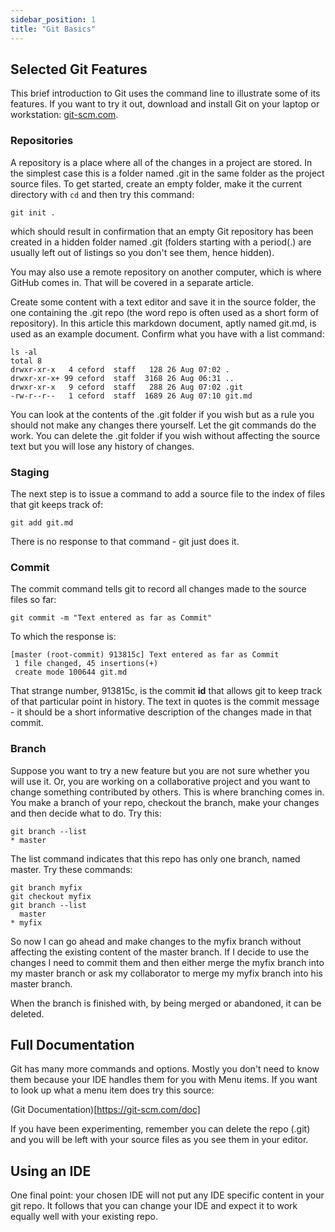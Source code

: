 ```yaml
---
sidebar_position: 1
title: "Git Basics"
---
```


## Selected Git Features

This brief introduction to Git uses the command line to illustrate some of its features. If you want to try it out, download and install Git on your laptop or workstation: [git-scm.com](https://git-scm.com/).

### Repositories

A repository is a place where all of the changes in a project are stored. In the simplest case this is a folder named .git in the same folder as the project source files. To get started, create an empty folder, make it the current directory with `cd` and then try this command:

```
git init .
```

which should result in confirmation that an empty Git repository has been created in a hidden folder named .git (folders starting with a period(.) are usually left out of listings so you don't see them, hence hidden). 

You may also use a remote repository on another computer, which is where GitHub comes in. That will be covered in a separate article.

Create some content with a text editor and save it in the source folder, the one containing the .git repo (the word repo is often used as a short form of repository). In this article this markdown document, aptly named git.md, is used as an example document. Confirm what you have with a list command:

```
ls -al
total 8
drwxr-xr-x   4 ceford  staff   128 26 Aug 07:02 .
drwxr-xr-x+ 99 ceford  staff  3168 26 Aug 06:31 ..
drwxr-xr-x   9 ceford  staff   288 26 Aug 07:02 .git
-rw-r--r--   1 ceford  staff  1689 26 Aug 07:10 git.md
```

You can look at the contents of the .git folder if you wish but as a rule you should not make any changes there yourself. Let the git commands do the work. You can delete the .git folder if you wish without affecting the source text but you will lose any history of changes.

### Staging

The next step is to issue a command to add a source file to the index of files that git keeps track of:

```
git add git.md
```

There is no response to that command - git just does it.

### Commit

The commit command tells git to record all changes made to the source files so far:

```
git commit -m "Text entered as far as Commit"
```

To which the response is:

```
[master (root-commit) 913815c] Text entered as far as Commit
 1 file changed, 45 insertions(+)
 create mode 100644 git.md
```

That strange number, 913815c, is the commit **id** that allows git to keep track of that particular point in history. The text in quotes is the commit message - it should be a short informative description of the changes made in that commit.

### Branch

Suppose you want to try a new feature but you are not sure whether you will use it. Or, you are working on a collaborative project and you want to change something contributed by others. This is where branching comes in. You make a branch of your repo, checkout the branch, make your changes and then decide what to do. Try this:

```
git branch --list
* master
```

The list command indicates that this repo has only one branch, named master. Try these commands:

```
git branch myfix
git checkout myfix
git branch --list 
  master
* myfix
```

So now I can go ahead and make changes to the myfix branch without affecting the existing content of the master branch. If I decide to use the changes I need to commit them and then either merge the myfix branch into my master branch or ask my collaborator to merge my myfix branch into his master branch.

When the branch is finished with, by being merged or abandoned, it can be deleted.

## Full Documentation

Git has many more commands and options. Mostly you don't need to know them because your IDE handles them for you with Menu items. If you want to look up what a menu item does try this source:

(Git Documentation)[https://git-scm.com/doc]

If you have been experimenting, remember you can delete the repo (.git) and you will be left with your source files as you see them in your editor.

## Using an IDE

One final point: your chosen IDE will not put any IDE specific content in your git repo. It follows that you can change your IDE and expect it to work equally well with your existing repo. 
